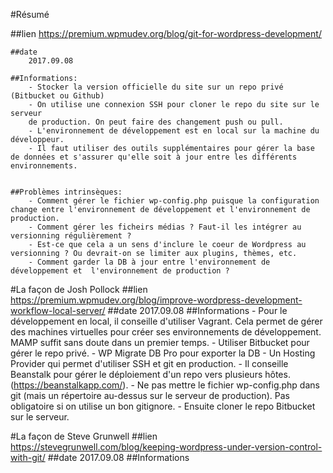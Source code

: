 #Résumé

##lien
		https://premium.wpmudev.org/blog/git-for-wordpress-development/
	
	##date 
		2017.09.08
	
	##Informations:
		- Stocker la version officielle du site sur un repo privé (Bitbucket ou Github)
		- On utilise une connexion SSH pour cloner le repo du site sur le serveur
		de production. On peut faire des changement push ou pull. 
		- L'environnement de développement est en local sur la machine du développeur.
		- Il faut utiliser des outils supplémentaires pour gérer la base de données et s'assurer qu'elle soit à jour entre les différents environnements.

	
	##Problèmes intrinsèques:
		- Comment gérer le fichier wp-config.php puisque la configuration change entre l'environnement de développement et l'environnement de production.
		- Comment gérer les ficheirs médias ? Faut-il les intégrer au versionning régulièrement ?
		- Est-ce que cela a un sens d'inclure le coeur de Wordpress au versionning ? Ou devrait-on se limiter aux plugins, thèmes, etc.
		- Comment garder la DB à jour entre l'environnement de développement et  l'environnement de production ? 


#La façon de Josh Pollock
	##lien
		https://premium.wpmudev.org/blog/improve-wordpress-development-workflow-local-server/
	##date
		2017.09.08
	##Informations
		- Pour le développement en local, il conseille d'utiliser Vagrant. Cela permet de gérer des machines virtuelles pour créer ses environnements de développement. MAMP suffit sans doute dans un premier temps. 
		- Utiliser Bitbucket pour gérer le repo privé.
		- WP Migrate DB Pro pour exporter la DB
		- Un Hosting Provider qui permet d'utiliser SSH et git en production.
		- Il conseille Beanstalk pour gérer le déploiement d'un repo vers plusieurs hôtes. (https://beanstalkapp.com/).
		- Ne pas mettre le fichier wp-config.php dans git (mais un répertoire au-dessus sur le serveur de production). Pas obligatoire si on utilise un bon gitignore.
		- Ensuite cloner le repo Bitbucket sur le serveur.


#La façon de Steve Grunwell
	##lien
		https://stevegrunwell.com/blog/keeping-wordpress-under-version-control-with-git/
	##date
		2017.09.08
	##Informations













